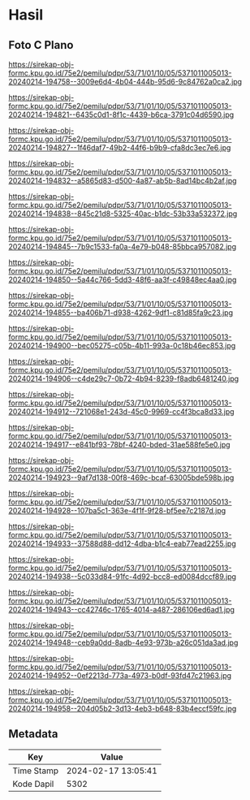 # Hasil

## Foto C Plano

https://sirekap-obj-formc.kpu.go.id/75e2/pemilu/pdpr/53/71/01/10/05/5371011005013-20240214-194758--3009e6d4-4b04-444b-95d6-9c84762a0ca2.jpg

https://sirekap-obj-formc.kpu.go.id/75e2/pemilu/pdpr/53/71/01/10/05/5371011005013-20240214-194821--6435c0d1-8f1c-4439-b6ca-3791c04d6590.jpg

https://sirekap-obj-formc.kpu.go.id/75e2/pemilu/pdpr/53/71/01/10/05/5371011005013-20240214-194827--1f46daf7-49b2-44f6-b9b9-cfa8dc3ec7e6.jpg

https://sirekap-obj-formc.kpu.go.id/75e2/pemilu/pdpr/53/71/01/10/05/5371011005013-20240214-194832--a5865d83-d500-4a87-ab5b-8ad14bc4b2af.jpg

https://sirekap-obj-formc.kpu.go.id/75e2/pemilu/pdpr/53/71/01/10/05/5371011005013-20240214-194838--845c21d8-5325-40ac-b1dc-53b33a532372.jpg

https://sirekap-obj-formc.kpu.go.id/75e2/pemilu/pdpr/53/71/01/10/05/5371011005013-20240214-194845--7b9c1533-fa0a-4e79-b048-85bbca957082.jpg

https://sirekap-obj-formc.kpu.go.id/75e2/pemilu/pdpr/53/71/01/10/05/5371011005013-20240214-194850--5a44c766-5dd3-48f6-aa3f-c49848ec4aa0.jpg

https://sirekap-obj-formc.kpu.go.id/75e2/pemilu/pdpr/53/71/01/10/05/5371011005013-20240214-194855--ba406b71-d938-4262-9df1-c81d85fa9c23.jpg

https://sirekap-obj-formc.kpu.go.id/75e2/pemilu/pdpr/53/71/01/10/05/5371011005013-20240214-194900--bec05275-c05b-4b11-993a-0c18b46ec853.jpg

https://sirekap-obj-formc.kpu.go.id/75e2/pemilu/pdpr/53/71/01/10/05/5371011005013-20240214-194906--c4de29c7-0b72-4b94-8239-f8adb6481240.jpg

https://sirekap-obj-formc.kpu.go.id/75e2/pemilu/pdpr/53/71/01/10/05/5371011005013-20240214-194912--721068e1-243d-45c0-9969-cc4f3bca8d33.jpg

https://sirekap-obj-formc.kpu.go.id/75e2/pemilu/pdpr/53/71/01/10/05/5371011005013-20240214-194917--e841bf93-78bf-4240-bded-31ae588fe5e0.jpg

https://sirekap-obj-formc.kpu.go.id/75e2/pemilu/pdpr/53/71/01/10/05/5371011005013-20240214-194923--9af7d138-00f8-469c-bcaf-63005bde598b.jpg

https://sirekap-obj-formc.kpu.go.id/75e2/pemilu/pdpr/53/71/01/10/05/5371011005013-20240214-194928--107ba5c1-363e-4f1f-9f28-bf5ee7c2187d.jpg

https://sirekap-obj-formc.kpu.go.id/75e2/pemilu/pdpr/53/71/01/10/05/5371011005013-20240214-194933--37588d88-dd12-4dba-b1c4-eab77ead2255.jpg

https://sirekap-obj-formc.kpu.go.id/75e2/pemilu/pdpr/53/71/01/10/05/5371011005013-20240214-194938--5c033d84-91fc-4d92-bcc8-ed0084dccf89.jpg

https://sirekap-obj-formc.kpu.go.id/75e2/pemilu/pdpr/53/71/01/10/05/5371011005013-20240214-194943--cc42746c-1765-4014-a487-286106ed6ad1.jpg

https://sirekap-obj-formc.kpu.go.id/75e2/pemilu/pdpr/53/71/01/10/05/5371011005013-20240214-194948--ceb9a0dd-8adb-4e93-973b-a26c051da3ad.jpg

https://sirekap-obj-formc.kpu.go.id/75e2/pemilu/pdpr/53/71/01/10/05/5371011005013-20240214-194952--0ef2213d-773a-4973-b0df-93fd47c21963.jpg

https://sirekap-obj-formc.kpu.go.id/75e2/pemilu/pdpr/53/71/01/10/05/5371011005013-20240214-194958--204d05b2-3d13-4eb3-b648-83b4eccf59fc.jpg


## Metadata

| Key        | Value               |
| ---------- | ------------------- |
| Time Stamp | 2024-02-17 13:05:41 |
| Kode Dapil | 5302                |



